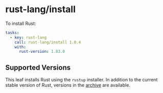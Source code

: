 # rust-lang/install

To install Rust:

```yaml
tasks:
  - key: rust-lang
    call: rust-lang/install 1.0.4
    with:
      rust-version: 1.83.0
```

## Supported Versions

This leaf installs Rust using the `rustup` installer. In addition to the current stable version of Rust,
versions in the [archive](https://forge.rust-lang.org/infra/archive-stable-version-installers.html) are
available.
